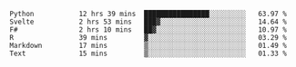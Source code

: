 <!--<p align="center">
  <img width="auto" src ="https://github-readme-stats.vercel.app/api/top-langs/?username=syrkis&layout=compact&hide_border=true&theme=darcula&bg_color=00000000&langs_count=6&hide=jupyter%20notebook,JavaScript,HTML" width = 400>
      <img src ="https://github-readme-streak-stats.herokuapp.com?user=syrkis&theme=darcula&hide_border=true&background=FFFFFF00" width = 400>

</p>-->
<!--START_SECTION:waka-->

```text
Python           12 hrs 39 mins  ████████████████░░░░░░░░░   63.97 %
Svelte           2 hrs 53 mins   ███▓░░░░░░░░░░░░░░░░░░░░░   14.64 %
F#               2 hrs 10 mins   ██▓░░░░░░░░░░░░░░░░░░░░░░   10.97 %
R                39 mins         ▓░░░░░░░░░░░░░░░░░░░░░░░░   03.29 %
Markdown         17 mins         ▒░░░░░░░░░░░░░░░░░░░░░░░░   01.49 %
Text             15 mins         ▒░░░░░░░░░░░░░░░░░░░░░░░░   01.33 %
```

<!--END_SECTION:waka-->
